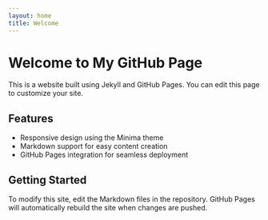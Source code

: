```yaml
---
layout: home
title: Welcome
---
```


# Welcome to My GitHub Page

This is a website built using Jekyll and GitHub Pages. You can edit this page to customize your site.

## Features

- Responsive design using the Minima theme
- Markdown support for easy content creation
- GitHub Pages integration for seamless deployment

## Getting Started

To modify this site, edit the Markdown files in the repository. GitHub Pages will automatically rebuild the site when changes are pushed. 